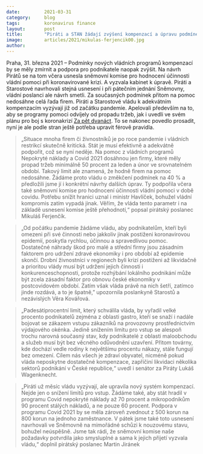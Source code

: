 ```yaml
---
date:         2021-03-31 
category:     blog
tags:         koronavirus finance
layout:       post
title:        "Piráti a STAN žádají zvýšení kompenzací a úpravu podmínek, aby na pomoc dosáhly všechny zasažené firmy. Jejich návrhy podpořila i speciální sněmovní komise"
image:        articles/2021/mikulas-ferjencik00.jpg
author:       
---
```



 

Praha, 31. března 2021 – Podmínky nových vládních programů kompenzací by se měly zmírnit a podpora pro podnikatele naopak zvýšit. Na návrh Pirátů se na tom včera usnesla sněmovní komise pro hodnocení účinnosti vládní pomoci při koronavirované krizi. A vyzvala kabinet k úpravě. Piráti a Starostové navrhovali stejná usnesení i při pátečním jednání Sněmovny, vládní poslanci ale návrh smetli. Za současných podmínek přitom na pomoc nedosáhne celá řada firem. Piráti a Starostové vládu k adekvátním kompenzacím vyzývají již od začátku pandemie. Apelovali především na to, aby se programy pomoci odvíjely od propadu tržeb, jak i uvedli ve svém plánu pro boj s koronakrizí [Za pět dvanáct](https://www.pirati.cz/assets/pdf/za-pet-dvanact.pdf). To se nakonec povedlo prosadit, nyní je ale podle stran ještě potřeba upravit férově pravidla.

> „Situace mnoha firem či živnostníků je po roce pandemie i vládních restrikcí skutečně kritická. Stát je musí efektivně a adekvátně podpořit, což se nyní neděje. Na pomoc z vládních programů Nepokryté náklady a Covid 2021 dosáhnou jen firmy, které měly propad tržeb minimálně 50 procent za leden a únor ve srovnatelném období. Takový limit ale znamená, že hodně firem na pomoc nedosáhne. Žádáme proto vládu o změkčení podmínek na 40 % a předložili jsme jí i konkrétní návrhy dalších úprav. Ty podpořila včera také sněmovní komise pro hodnocení účinnosti vládní pomoci v době covidu. Potřebu snížit hranici uznal i ministr Havlíček, bohužel vládní kompromis zatím vypadá jinak. Věřím, že vláda tento parametr i na základě usnesení komise ještě přehodnotí,“ popsal pirátský poslanec Mikuláš Ferjenčík.

> „Od počátku pandemie žádáme vládu, aby podnikatelům, kteří byli omezeni při své činnosti nebo jakkoliv jinak postiženi koronavirovou epidemií, poskytla rychlou, účinnou a spravedlivou pomoc. Dostatečné náhrady škod pro malé a střední firmy jsou zásadním faktorem pro udržení zdravé ekonomiky i pro období až epidemie skončí. Drobní živnostníci v regionech byli krizí postiženi až likvidačně a prioritou vlády musí být udržení jejich činnosti i konkurenceschopnosti, protože rozhýbání lokálního podnikání může být zcela zásadní faktor pro obnovu české ekonomiky v postcovidovém období. Zatím však vláda právě na nich šetří, zatímco jinde rozdává, a to je špatně,” upozornila poslankyně Starostů a nezávislých Věra Kovářová.

> „Padesátiprocentní limit, který schválila vláda, by vyřadil velké procento podnikatelů zejména z oblasti gastro, kteří se snaží i nadále bojovat se zákazem vstupu zákazníků na provozovny prostřednictvím výdajového okénka. Jedině snížením limitu pro vstup se alespoň trochu narovná současný stav, kdy podnikatelé z oblasti maloobchodu a služeb musí být bez věcného odůvodnění uzavření. Přitom továrny, kde dochází vedle rodiny k největšímu procentu nákazy, stále fungují bez omezení. Cílem nás všech je zdraví obyvatel, nicméně pokud vláda neposkytne dostatečné kompenzace, zapříčiní likvidaci několika sektorů podnikání v České republice,“ uvedl i senátor za Piráty Lukáš Wagenknecht.

> „Piráti už měsíc vládu vyzývají, ale upravila nový systém kompenzací. Nejde jen o snížení limitů pro vstup. Žádáme také, aby stát hradil v programu Covid nepokryté náklady až 70 procent a mikropodnikům 90 procent stálých nákladů, a ne pouze 60 procent. Podpora v programu Covid 2021 by se měla zároveň zvednout z 500 korun na 800 korun na jednoho zaměstnance. V pátek jsme také toto usnesení navrhovali ve Sněmovně na mimořádné schůzi k nouzovému stavu, bohužel neúspěšně. Jsme tak rádi, že sněmovní komise naše požadavky potvrdila jako smysluplné a sama k jejich přijetí vyzvala vládu,“ doplnil pirátský poslanec Martin Jiránek
